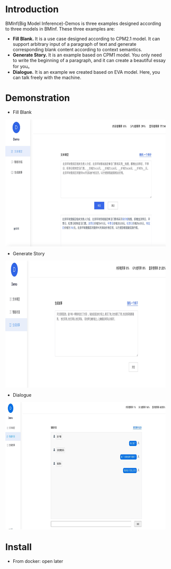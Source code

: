 # **Introduction**

BMInf(Big Model Inference)-Demos is three examples designed according to three models in BMInf. These three examples are:
+ **Fill Blank.** It is a use case designed according to CPM2.1 model. It can support arbitrary input of a paragraph of text and generate corresponding blank content according to context semantics.
+ **Generate Story.** It is an example based on CPM1 model. You only need to write the beginning of a paragraph, and it can create a beautiful essay for you。
+ **Dialogue.** It is an example we created based on EVA model. Here, you can talk freely with the machine.


# **Demonstration**
+ Fill Blank 
<div  align="center">    
<img src="./demo1.jpg" width = "800" height = "400" align=center />
</div>


+ Generate Story

<div  align="center">    
<img src="./demo2.jpg" width = "800" height = "400" align=center />
</div>

+ Dialogue
<div  align="center">    
<img src="./demo3.jpg" width = "800" height = "400" align=center />
</div>

# **Install**

+ From docker: 
open later
